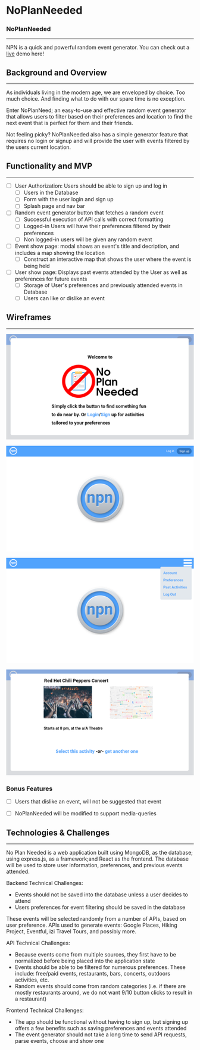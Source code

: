 # NoPlanNeeded

### NoPlanNeeded
---
NPN is a quick and powerful random event generator. You can check out a [live](https://noplanneeded.herokuapp.com/#/) demo here!

## Background and Overview
---
As individuals living in the modern age, we are enveloped by choice. Too much choice. And finding what to do with our spare time is no exception.

Enter NoPlanNeed; an easy-to-use and effective random event generator that allows users to filter based on their preferences and location to find the next event that is perfect for them and their friends.

Not feeling picky? NoPlanNeeded also has a simple generator feature that requires no login or signup and will provide the user with events filtered by the users current location.


## Functionality and MVP
---
- [ ] User Authorization: Users should be able to sign up and log in
    - [ ] Users in the Database
    - [ ] Form with the user login and sign up
    - [ ] Splash page and nav bar
- [ ] Random event generator button that fetches a random event
    - [ ] Successful execution of API calls with correct formatting
    - [ ] Logged-in Users will have their preferences filtered by their preferences
    - [ ] Non logged-in users will be given any random event
- [ ] Event show page: modal shows an event's title and decription, and includes a map showing the location
    - [ ] Construct an interactive map that shows the user where the event is being held
- [ ] User show page: Displays past events attended by the User as well as preferences for future events
    - [ ] Storage of User's preferences and previously attended events in Database
    - [ ] Users can like or dislike an event

## Wireframes
---
![Welcome Modal](frontend/src/images/logged-out-welcome-modal.png)

![Logged Out Homepage](frontend/src/images/logged-out-homepage.png)

![Logged In Homepage](frontend/src/images/logged-in-homepage.png)

![Event Show Page](frontend/src/images/activity-show-modal.png)

### Bonus Features
- [ ] Users that dislike an event, will not be suggested that event
- [ ] NoPlanNeeded will be modified to support media-queries


## Technologies & Challenges
---
No Plan Needed is a web application built using MongoDB, as the database; using express.js, as a framework;and React as the frontend. The database will be used to store user information, preferences, and previous events attended.

Backend Technical Challenges:
- Events should not be saved into the database unless a user decides to attend
- Users preferences for event filtering should be saved in the database

These events will be selected randomly from a number of APIs, based on user preference. APIs used to generate events: Google Places, Hiking Project, Eventful, izi Travel Tours, and possibly more.

API Technical Challenges:
- Because events come from multiple sources, they first have to be normalized before being placed into the application state
- Events should be able to be filtered for numerous preferences. These include: free/paid events, restaurants, bars, concerts, outdoors activities, etc.
- Random events should come from random categories (i.e. if there are mostly restaurants around, we do not want 9/10 button clicks to result in a restaurant)

Frontend Technical Challenges:
- The app should be functional without having to sign up, but signing up offers a few benefits such as saving preferences and events attended
- The event generator should not take a long time to send API requests, parse events, choose and show one
